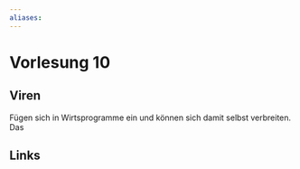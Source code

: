 ```yaml
---
aliases: 
---
```

# Vorlesung 10 
## Viren
Fügen sich in Wirtsprogramme ein und können sich damit selbst verbreiten. Das 

## Links